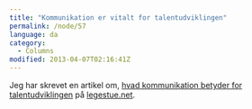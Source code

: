 ```yaml
---
title: "Kommunikation er vitalt for talentudviklingen"
permalink: /node/57
language: da
category:
  - Columns
modified: 2013-04-07T02:16:41Z
---
```


Jeg har skrevet en artikel om, [hvad kommunikation betyder for talentudviklingen](http://legestue.net/blog/kommunikation-er-vitalt-talentudviklingen) på [legestue.net](http://legestue.net).
